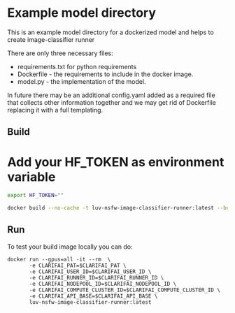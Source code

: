 

# Example model directory

This is an example model directory for a dockerized model and helps to create image-classifier runner

There are only three necessary files:
 - requirements.txt for python requirements
 - Dockerfile - the requirements to include in the docker image.
 - model.py - the implementation of the model.

In future there may be an additional config.yaml added as a required file that collects other
 information together and we may get rid of Dockerfile replacing it with a full templating.


## Build

# Add your HF_TOKEN as environment variable
```bash
export HF_TOKEN=""
```

```bash
docker build --no-cache -t luv-nsfw-image-classifier-runner:latest --build-arg TARGET_PLATFORM="linux/amd64" --build-arg DRIVER_VERSION=530 --build-arg CUDA_VERSION=12.1.0 --build-arg PYTHON_VERSION=3.10 --build-arg HF_TOKEN=$HF_TOKEN --progress=plain  .
```

## Run

To test your build image locally you can do:
```
docker run --gpus=all -it --rm  \
       -e CLARIFAI_PAT=$CLARIFAI_PAT \
       -e CLARIFAI_USER_ID=$CLARIFAI_USER_ID \
       -e CLARIFAI_RUNNER_ID=$CLARIFAI_RUNNER_ID \
       -e CLARIFAI_NODEPOOL_ID=$CLARIFAI_NODEPOOL_ID \
       -e CLARIFAI_COMPUTE_CLUSTER_ID=$CLARIFAI_COMPUTE_CLUSTER_ID \
       -e CLARIFAI_API_BASE=$CLARIFAI_API_BASE \
       luv-nsfw-image-classifier-runner:latest
```
